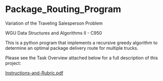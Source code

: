 # Package_Routing_Program
Variation of the Traveling Salesperson Problem

WGU Data Structures and Algorithms II - C950

This is a python program that implements a recursive greedy algorithm to determine an optimal package delivery route for multiple trucks.

Please see the Task Overview attached below for a full description of this project:

[Instructions-and-Rubric.pdf](https://github.com/bculler17/Package_Routing_Program/files/7790651/Instructions-and-Rubric.pdf)

